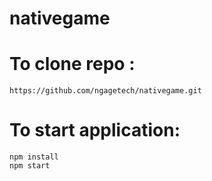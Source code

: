 # nativegame

# To clone repo :

	https://github.com/ngagetech/nativegame.git

# To start application:
	
	npm install
	npm start
